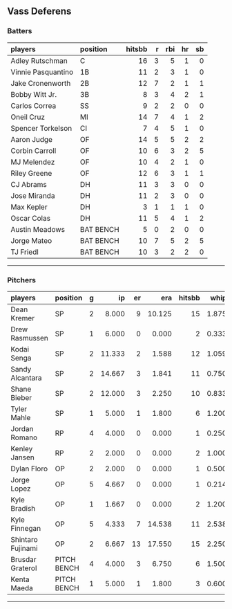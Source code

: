 ## Vass Deferens

### Batters

 
|players            |position  | hitsbb|  r| rbi| hr| sb| 
|:------------------|:---------|------:|--:|---:|--:|--:| 
|Adley Rutschman    |C         |     16|  3|   5|  1|  0| 
|Vinnie Pasquantino |1B        |     11|  2|   3|  1|  0| 
|Jake Cronenworth   |2B        |     12|  7|   2|  1|  1| 
|Bobby Witt Jr.     |3B        |      8|  3|   4|  2|  1| 
|Carlos Correa      |SS        |      9|  2|   2|  0|  0| 
|Oneil Cruz         |MI        |     14|  7|   4|  1|  2| 
|Spencer Torkelson  |CI        |      7|  4|   5|  1|  0| 
|Aaron Judge        |OF        |     14|  5|   5|  2|  2| 
|Corbin Carroll     |OF        |     10|  6|   3|  2|  5| 
|MJ Melendez        |OF        |     10|  4|   2|  1|  0| 
|Riley Greene       |OF        |     12|  6|   3|  1|  1| 
|CJ Abrams          |DH        |     11|  3|   3|  0|  0| 
|Jose Miranda       |DH        |     11|  2|   3|  0|  0| 
|Max Kepler         |DH        |      3|  1|   1|  1|  0| 
|Oscar Colas        |DH        |     11|  5|   4|  1|  2| 
|Austin Meadows     |BAT BENCH |      5|  0|   2|  0|  0| 
|Jorge Mateo        |BAT BENCH |     10|  7|   5|  2|  5| 
|TJ Friedl          |BAT BENCH |     10|  3|   2|  2|  0| 


* * *

### Pitchers

 
|players           |position    |  g|     ip| er|    era| hitsbb|  whip| so|  w| sv| 
|:-----------------|:-----------|--:|------:|--:|------:|------:|-----:|--:|--:|--:| 
|Dean Kremer       |SP          |  2|  8.000|  9| 10.125|     15| 1.875|  7|  0|  0| 
|Drew Rasmussen    |SP          |  1|  6.000|  0|  0.000|      2| 0.333|  7|  1|  0| 
|Kodai Senga       |SP          |  2| 11.333|  2|  1.588|     12| 1.059| 14|  2|  0| 
|Sandy Alcantara   |SP          |  2| 14.667|  3|  1.841|     11| 0.750|  7|  1|  0| 
|Shane Bieber      |SP          |  2| 12.000|  3|  2.250|     10| 0.833| 10|  0|  0| 
|Tyler Mahle       |SP          |  1|  5.000|  1|  1.800|      6| 1.200|  7|  1|  0| 
|Jordan Romano     |RP          |  4|  4.000|  0|  0.000|      1| 0.250|  4|  0|  4| 
|Kenley Jansen     |RP          |  2|  2.000|  0|  0.000|      2| 1.000|  2|  1|  1| 
|Dylan Floro       |OP          |  2|  2.000|  0|  0.000|      1| 0.500|  1|  1|  0| 
|Jorge Lopez       |OP          |  5|  4.667|  0|  0.000|      1| 0.214|  5|  1|  1| 
|Kyle Bradish      |OP          |  1|  1.667|  0|  0.000|      2| 1.200|  2|  0|  0| 
|Kyle Finnegan     |OP          |  5|  4.333|  7| 14.538|     11| 2.538|  2|  0|  1| 
|Shintaro Fujinami |OP          |  2|  6.667| 13| 17.550|     15| 2.250|  5|  0|  0| 
|Brusdar Graterol  |PITCH BENCH |  4|  4.000|  3|  6.750|      6| 1.500|  2|  0|  0| 
|Kenta Maeda       |PITCH BENCH |  1|  5.000|  1|  1.800|      3| 0.600|  9|  0|  0| 


* * *



